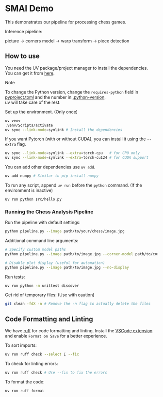 # SMAI Demo

This demonstrates our pipeline for processing chess games.

Inference pipeline:

picture -> corners model -> warp transform ->  piece detection

## How to use

You need the UV package/project manager to install the dependencies.  
You can get it from [here](https://docs.astral.sh/uv/getting-started/installation/).

> [!NOTE]
> To change the Python version, change the `requires-python` field in [pyproject.toml](pyproject.toml)
> and the number in [.python-version](.python-version).  
> uv will take care of the rest.

Set up the environment. (Only once)

```bash
uv venv
.venv/Scripts/activate
uv sync --link-mode=symlink # Install the dependencies
```

If you want Pytorch (with or without CUDA), you can install it using the `--extra` flag.

```bash
uv sync --link-mode=symlink --extra=torch-cpu   # for CPU only
uv sync --link-mode=symlink --extra=torch-cu124 # for CUDA support
```

You can add other dependencies use `uv add`.

```bash
uv add numpy # Similar to pip install numpy
```

To run any script, append `uv run` before the `python` command. (If the environment is inactive)

```bash
uv run python src/hello.py
```

### Running the Chess Analysis Pipeline

Run the pipeline with default settings:

```bash
python pipeline.py --image path/to/your/chess/image.jpg
```

Additional command line arguments:

```bash
# Specify custom model paths
python pipeline.py --image path/to/image.jpg --corner-model path/to/corner/model.pt --piece-model path/to/piece/model.pt

# Disable plot display (useful for automation)
python pipeline.py --image path/to/image.jpg --no-display
```

Run tests:

```bash
uv run python -m unittest discover
```

Get rid of temporary files: (Use with caution)

```bash
git clean -fdX -n # Remove the -n flag to actually delete the files
```

## Code Formatting and Linting

We have [ruff](https://docs.astral.sh/ruff/) for code formatting and linting.
Install the [VSCode extension](https://marketplace.visualstudio.com/items?itemName=charliermarsh.ruff)
and enable `Format on Save` for a better experience.

To sort imports:

```bash
uv run ruff check --select I --fix
```

To check for linting errors:

```bash
uv run ruff check # Use --fix to fix the errors
```

To format the code:

```bash
uv run ruff format
```
